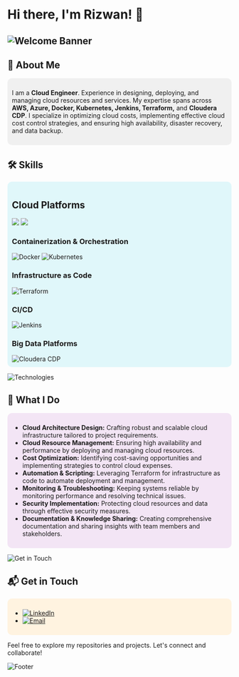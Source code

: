 # Hi there, I'm Rizwan! 👋

## ![Welcome Banner](https://via.placeholder.com/5000x200/4CAF50/FFFFFF?text=Welcome+to+My+GitHub+Profile)

## 🚀 About Me
<div style="background-color:#f0f0f0; padding:10px; border-radius:10px;">
  
I am a **Cloud Engineer**. Experience in designing, deploying, and managing cloud resources and services. My expertise spans across **AWS, Azure, Docker, Kubernetes, Jenkins, Terraform,** and **Cloudera CDP**. I specialize in optimizing cloud costs, implementing effective cloud cost control strategies, and ensuring high availability, disaster recovery, and data backup.
</div>

## 🛠️ Skills
<div style="background-color:#e0f7fa; padding:10px; border-radius:10px;">
  
## Cloud Platforms
<img src="https://encrypted-tbn0.gstatic.com/images?q=tbn:ANd9GcR2xQcwKitRgXfqdi34DYlocPSEXD2G2zZipg&s">

<img src="hhtps://Azure">

### Containerization & Orchestration
<img src="https://img.shields.io/badge/Docker-2496ED?style=for-the-badge&logo=docker&logoColor=white" alt="Docker">
<img src="https://img.shields.io/badge/Kubernetes-326CE5?style=for-the-badge&logo=kubernetes&logoColor=white" alt="Kubernetes">

### Infrastructure as Code
<img src="https://img.shields.io/badge/Terraform-7B42BC?style=for-the-badge&logo=terraform&logoColor=white" alt="Terraform">

### CI/CD
<img src="https://img.shields.io/badge/Jenkins-D24939?style=for-the-badge&logo=jenkins&logoColor=white" alt="Jenkins">

### Big Data Platforms
<img src="https://img.shields.io/badge/Cloudera_CDP-FE702D?style=for-the-badge&logo=cloudera&logoColor=white" alt="Cloudera CDP">
</div>

![Technologies](https://via.placeholder.com/800x200/FF5722/FFFFFF?text=Technologies+I+Use)

## 🌟 What I Do
<div style="background-color:#f3e5f5; padding:10px; border-radius:10px;">
  
- **Cloud Architecture Design:** Crafting robust and scalable cloud infrastructure tailored to project requirements.
- **Cloud Resource Management:** Ensuring high availability and performance by deploying and managing cloud resources.
- **Cost Optimization:** Identifying cost-saving opportunities and implementing strategies to control cloud expenses.
- **Automation & Scripting:** Leveraging Terraform for infrastructure as code to automate deployment and management.
- **Monitoring & Troubleshooting:** Keeping systems reliable by monitoring performance and resolving technical issues.
- **Security Implementation:** Protecting cloud resources and data through effective security measures.
- **Documentation & Knowledge Sharing:** Creating comprehensive documentation and sharing insights with team members and stakeholders.
</div>

![Get in Touch](https://via.placeholder.com/800x100/FFC107/FFFFFF?text=Get+in+Touch)

## 📬 Get in Touch
<div style="background-color:#fff3e0; padding:10px; border-radius:10px;">
  
- [<img src="https://img.shields.io/badge/LinkedIn-0A66C2?style=for-the-badge&logo=linkedin&logoColor=white" alt="LinkedIn">](https://www.linkedin.com/)
- [<img src="https://img.shields.io/badge/Email-EA4335?style=for-the-badge&logo=gmail&logoColor=white" alt="Email">](mailto:your.email@)
</div>

Feel free to explore my repositories and projects. Let's connect and collaborate!

![Footer](https://via.placeholder.com/1000x100/8BC34A/FFFFFF?text=Thank+You+for+Visiting+My+Profile)
